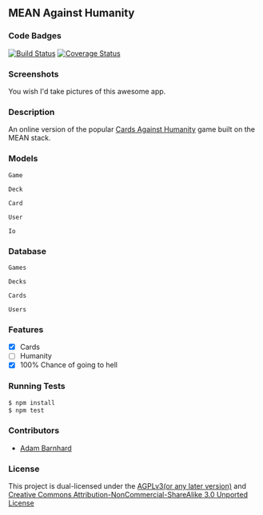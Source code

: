 ## MEAN Against Humanity
### Code Badges
[![Build Status](https://travis-ci.org/ABarnhard/mean-ah.svg)](https://travis-ci.org/ABarnhard/mean-ah)
[![Coverage Status](https://img.shields.io/coveralls/ABarnhard/mean-ah.svg)](https://coveralls.io/r/ABarnhard/mean-ah?branch=feature_style)

### Screenshots
You wish I'd take pictures of this awesome app.

### Description
An online version of the popular [Cards Against Humanity](http://cardsagainsthumanity.com/) game built on the MEAN stack.

### Models
```
Game
```

```
Deck
```

```
Card
```

```
User
```

```
Io
```

### Database
```
Games
```

```
Decks
```

```
Cards
```

```
Users
```

### Features
- [x] Cards
- [ ] Humanity
- [x] 100% Chance of going to hell

### Running Tests
```bash
$ npm install
$ npm test
```

### Contributors
- [Adam Barnhard](https://github.com/abarnhard)

### License
This project is dual-licensed under the [AGPLv3(or any later version)](http://www.gnu.org/licenses/agpl-3.0.html) and [Creative Commons Attribution-NonCommercial-ShareAlike 3.0 Unported License](http://creativecommons.org/licenses/by-nc-sa/3.0/deed.en_US)

